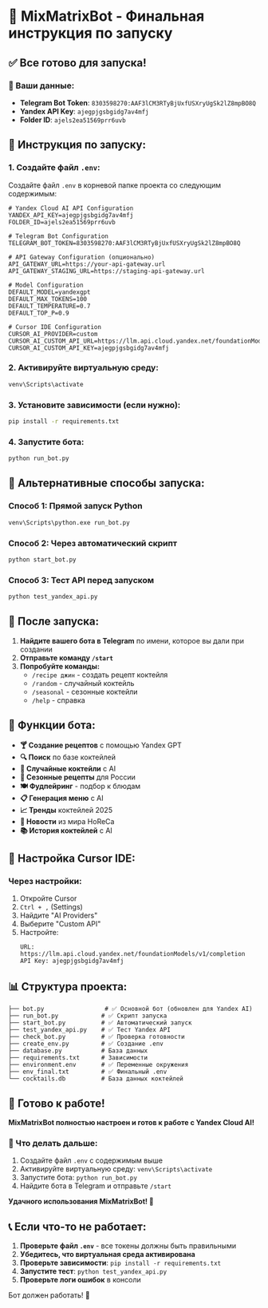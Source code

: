 # 🍹 MixMatrixBot - Финальная инструкция по запуску

## ✅ Все готово для запуска!

### 🔑 Ваши данные:
- **Telegram Bot Token**: `8303598270:AAF3lCM3RTyBjUxfUSXryUgSk2lZ8mpBO8Q`
- **Yandex API Key**: `ajegpjgsbgidg7av4mfj`
- **Folder ID**: `ajels2ea51569prr6uvb`

## 🚀 Инструкция по запуску:

### 1. Создайте файл `.env`:
Создайте файл `.env` в корневой папке проекта со следующим содержимым:

```env
# Yandex Cloud AI API Configuration
YANDEX_API_KEY=ajegpjgsbgidg7av4mfj
FOLDER_ID=ajels2ea51569prr6uvb

# Telegram Bot Configuration
TELEGRAM_BOT_TOKEN=8303598270:AAF3lCM3RTyBjUxfUSXryUgSk2lZ8mpBO8Q

# API Gateway Configuration (опционально)
API_GATEWAY_URL=https://your-api-gateway.url
API_GATEWAY_STAGING_URL=https://staging-api-gateway.url

# Model Configuration
DEFAULT_MODEL=yandexgpt
DEFAULT_MAX_TOKENS=100
DEFAULT_TEMPERATURE=0.7
DEFAULT_TOP_P=0.9

# Cursor IDE Configuration
CURSOR_AI_PROVIDER=custom
CURSOR_AI_CUSTOM_API_URL=https://llm.api.cloud.yandex.net/foundationModels/v1/completion
CURSOR_AI_CUSTOM_API_KEY=ajegpjgsbgidg7av4mfj
```

### 2. Активируйте виртуальную среду:
```bash
venv\Scripts\activate
```

### 3. Установите зависимости (если нужно):
```bash
pip install -r requirements.txt
```

### 4. Запустите бота:
```bash
python run_bot.py
```

## 🧪 Альтернативные способы запуска:

### Способ 1: Прямой запуск Python
```bash
venv\Scripts\python.exe run_bot.py
```

### Способ 2: Через автоматический скрипт
```bash
python start_bot.py
```

### Способ 3: Тест API перед запуском
```bash
python test_yandex_api.py
```

## 📱 После запуска:

1. **Найдите вашего бота в Telegram** по имени, которое вы дали при создании
2. **Отправьте команду `/start`**
3. **Попробуйте команды:**
   - `/recipe джин` - создать рецепт коктейля
   - `/random` - случайный коктейль
   - `/seasonal` - сезонные коктейли
   - `/help` - справка

## 🎯 Функции бота:

- **🍸 Создание рецептов** с помощью Yandex GPT
- **🔍 Поиск** по базе коктейлей
- **🎲 Случайные коктейли** с AI
- **🍂 Сезонные рецепты** для России
- **🍽️ Фудпейринг** - подбор к блюдам
- **📋 Генерация меню** с AI
- **📈 Тренды** коктейлей 2025
- **📰 Новости** из мира HoReCa
- **📚 История коктейлей** с AI

## 🔧 Настройка Cursor IDE:

### Через настройки:
1. Откройте Cursor
2. `Ctrl + ,` (Settings)
3. Найдите "AI Providers"
4. Выберите "Custom API"
5. Настройте:
   ```
   URL: https://llm.api.cloud.yandex.net/foundationModels/v1/completion
   API Key: ajegpjgsbgidg7av4mfj
   ```

## 📊 Структура проекта:

```
├── bot.py                 # ✅ Основной бот (обновлен для Yandex AI)
├── run_bot.py            # ✅ Скрипт запуска
├── start_bot.py          # ✅ Автоматический запуск
├── test_yandex_api.py    # ✅ Тест Yandex API
├── check_bot.py          # ✅ Проверка готовности
├── create_env.py         # ✅ Создание .env
├── database.py           # База данных
├── requirements.txt      # Зависимости
├── environment.env       # ✅ Переменные окружения
├── env_final.txt         # ✅ Финальный .env
└── cocktails.db          # База данных коктейлей
```

## 🎉 Готово к работе!

**MixMatrixBot полностью настроен и готов к работе с Yandex Cloud AI!**

### 🚀 Что делать дальше:
1. Создайте файл `.env` с содержимым выше
2. Активируйте виртуальную среду: `venv\Scripts\activate`
3. Запустите бота: `python run_bot.py`
4. Найдите бота в Telegram и отправьте `/start`

**Удачного использования MixMatrixBot! 🍹**

## 📞 Если что-то не работает:

1. **Проверьте файл `.env`** - все токены должны быть правильными
2. **Убедитесь, что виртуальная среда активирована**
3. **Проверьте зависимости**: `pip install -r requirements.txt`
4. **Запустите тест**: `python test_yandex_api.py`
5. **Проверьте логи ошибок** в консоли

Бот должен работать! 🎯



